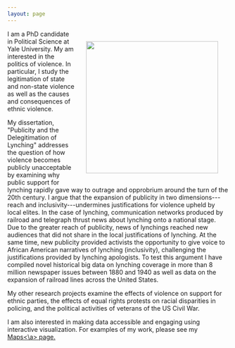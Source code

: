 ```yaml
---
layout: page
---
```

<img src="https://dl.dropboxusercontent.com/u/8139153/flannel.jpg" width="300px" style="float:right; padding:25px">

I am a PhD candidate in Political Science at Yale University. 
My am interested in the politics of violence. 
In particular, I study the legitimation of state and non-state violence as well as the causes and consequences of ethnic violence.

My dissertation, "Publicity and the Delegitimation of Lynching" addresses the question of how violence becomes publicly unacceptable by examining why public support for lynching rapidly gave way to outrage and opprobrium around the turn of the 20th century. I argue that the expansion of publicity in two dimensions---reach and inclusivity---undermines justifications for violence upheld by local elites. In the case of lynching, communication networks produced by railroad and telegraph thrust news about lynching onto a national stage. Due to the greater reach of publicity, news of lynchings reached new audiences that did not share in the local justifications of lynching. At the same time, new publicity provided activists the opportunity to give voice to African American narratives of lynching (inclusivity), challenging the justifications provided by lynching apologists. To test this argument I have compiled novel historical big data on lynching coverage in more than 8 million newspaper issues between 1880 and 1940 as well as data on the expansion of railroad lines across the United States.

My other research projects examine the effects of violence on support for ethnic parties, the effects of equal rights protests on racial disparities in policing, and the political activities of veterans of the US Civil War.

I am also interested in making data accessible and engaging using interactive visualization. For examples of my work, please see my <a href="http://mdweaver.github.io/maps/">Maps<\a> page.
